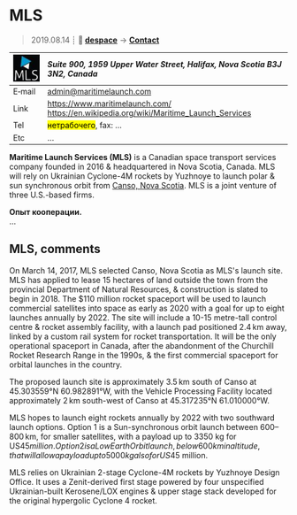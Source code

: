 # MLS
> 2019.08.14 ┊ **🚀 [despace](index.md)** → **[Contact](contact.md)**

|[![](f/contact/m/mls_logo1_thumb.jpg)](f/contact/m/mls_logo1.png)|*Suite 900, 1959 Upper Water Street, Halifax, Nova Scotia  B3J 3N2, Canada*|
|:--|:--|
|E‑mail| <admin@maritimelaunch.com> |
|Link| <https://www.maritimelaunch.com/><br> <https://en.wikipedia.org/wiki/Maritime_Launch_Services> |
|Tel| <mark>нетрабочего</mark>, fax: … |
|Etc| … |

**Maritime Launch Services (MLS)** is a Canadian space transport services company founded in 2016 & headquartered in Nova Scotia, Canada. MLS will rely on Ukrainian Cyclone-4M rockets by Yuzhnoye to launch polar & sun synchronous orbit from [Canso, Nova Scotia](canso.md). MLS is a joint venture of three U.S.-based firms.

**Опыт кооперации.**  
…


<p style="page-break-after:always"> </p>

## MLS, comments


On March 14, 2017, MLS selected Canso, Nova Scotia as MLS's launch site. MLS has applied to lease 15 hectares of land outside the town from the provincial Department of Natural Resources, & construction is slated to begin in 2018. The $110 million rocket spaceport will be used to launch commercial satellites into space as early as 2020 with a goal for up to eight launches annually by 2022. The site will include a 10-15 metre-tall control centre & rocket assembly facility, with a launch pad positioned 2.4 km away, linked by a custom rail system for rocket transportation. It will be the only operational spaceport in Canada, after the abandonment of the Churchill Rocket Research Range in the 1990s, & the first commercial spaceport for orbital launches in the country.

The proposed launch site is approximately 3.5 km south of Canso at 45.303559°N 60.982891°W, with the Vehicle Processing Facility located approximately 2 km south-west of Canso at 45.317235°N 61.010000°W.

MLS hopes to launch eight rockets annually by 2022 with two southward launch options. Option 1 is a Sun-synchronous orbit launch between 600–800 km, for smaller satellites, with a payload up to 3350 kg for US$45 million. Option 2 is a Low Earth Orbit launch, below 600 km in altitude, that will allow a payload up to 5000 kg also for US$45 million.

MLS relies on Ukrainian 2-stage Cyclone-4M rockets by Yuzhnoye Design Office. It uses a Zenit-derived first stage powered by four unspecified Ukrainian-built Kerosene/LOX engines & upper stage stack developed for the original hypergolic Cyclone 4 rocket.

